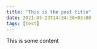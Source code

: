 ```yaml
---
title: "This is the post title"
date: 2021-05-23T14:34:38+03:00
tags: [test]
---
```


This is some content